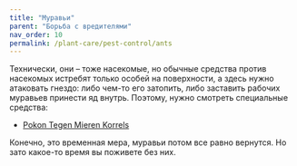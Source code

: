 ```yaml
---
title: "Муравьи"
parent: "Борьба с вредителями"
nav_order: 10
permalink: /plant-care/pest-control/ants
---
```


Технически, они – тоже насекомые, но обычные средства против насекомых истребят только особей на поверхности, а здесь нужно атаковать гнездо: либо чем-то его затопить, либо заставить рабочих муравьев принести яд внутрь. Поэтому, нужно смотреть специальные средства:

- [Pokon Tegen Mieren Korrels](https://www.pokon.nl/producten/item/pokon-tegen-mieren-korrels-400-gram/)

Конечно, это временная мера, муравьи потом все равно вернутся. Но зато какое-то время вы поживете без них.
